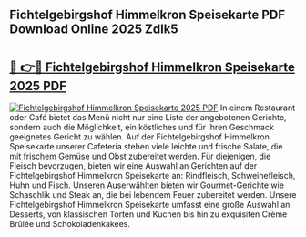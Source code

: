 ## Fichtelgebirgshof Himmelkron Speisekarte PDF Download Online 2025 ZdIk5

# <h2><a href="http://gc7n5t.nevu.top/?p=Fichtelgebirgshof+Himmelkron+Speisekarte">🔗 👉🔴 Fichtelgebirgshof Himmelkron Speisekarte 2025 PDF</a></h2>

[![Fichtelgebirgshof Himmelkron Speisekarte 2025 PDF](https://i.imgur.com/dBaPXMq.png)](http://gc7n5t.nevu.top/?p=Fichtelgebirgshof+Himmelkron+Speisekarte)
In einem Restaurant oder Café bietet das Menü nicht nur eine Liste der angebotenen Gerichte, sondern auch die Möglichkeit, ein köstliches und für Ihren Geschmack geeignetes Gericht zu wählen. Auf der Fichtelgebirgshof Himmelkron Speisekarte unserer Cafeteria stehen viele leichte und frische Salate, die mit frischem Gemüse und Obst zubereitet werden. Für diejenigen, die Fleisch bevorzugen, bieten wir eine Auswahl an Gerichten auf der Fichtelgebirgshof Himmelkron Speisekarte an: Rindfleisch, Schweinefleisch, Huhn und Fisch. Unseren Auserwählten bieten wir Gourmet-Gerichte wie Schaschlik und Steak an, die bei lebendem Feuer zubereitet werden. Unsere Fichtelgebirgshof Himmelkron Speisekarte umfasst eine große Auswahl an Desserts, von klassischen Torten und Kuchen bis hin zu exquisiten Crème Brûlée und Schokoladenkakees.
